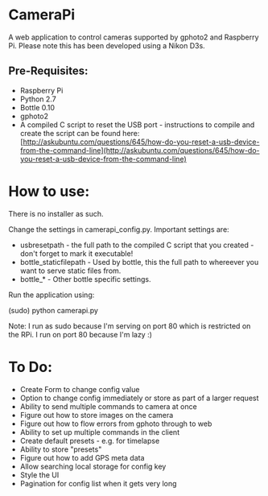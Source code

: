 CameraPi
========

A web application to control cameras supported by gphoto2 and Raspberry Pi.
Please note this has been developed using a Nikon D3s.

Pre-Requisites:
---------------
- Raspberry Pi
- Python 2.7
- Bottle 0.10
- gphoto2
- A compiled C script to reset the USB port - instructions to compile and create the script can be found here: [http://askubuntu.com/questions/645/how-do-you-reset-a-usb-device-from-the-command-line](http://askubuntu.com/questions/645/how-do-you-reset-a-usb-device-from-the-command-line)


How to use:
===========
There is no installer as such.

Change the settings in camerapi_config.py.  Important settings are:
- usbresetpath - the full path to the compiled C script that you created - don't forget to mark it executable!
- bottle_staticfilepath - Used by bottle, this the full path to whereever you want to serve static files from.
- bottle_* - Other bottle specific settings.

Run the application using:

(sudo) python camerapi.py

Note: I run as sudo because I'm serving on port 80 which is restricted on the RPi.  I run on port 80 because I'm lazy :)


To Do:
======
- Create Form to change config value
- Option to change config immediately or store as part of a larger request
- Ability to send multiple commands to camera at once
- Figure out how to store images on the camera
- Figure out how to flow errors from gphoto through to web
- Ability to set up multiple commands in the client
- Create default presets - e.g. for timelapse
- Ability to store "presets"
- Figure out how to add GPS meta data
- Allow searching local storage for config key
- Style the UI
- Pagination for config list when it gets very long